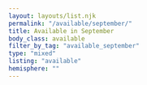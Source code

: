 ```yaml
---
layout: layouts/list.njk
permalink: "/available/september/"
title: Available in September
body_class: available
filter_by_tag: "available_september"
type: "mixed"
listing: "available"
hemisphere: ""
---
```

